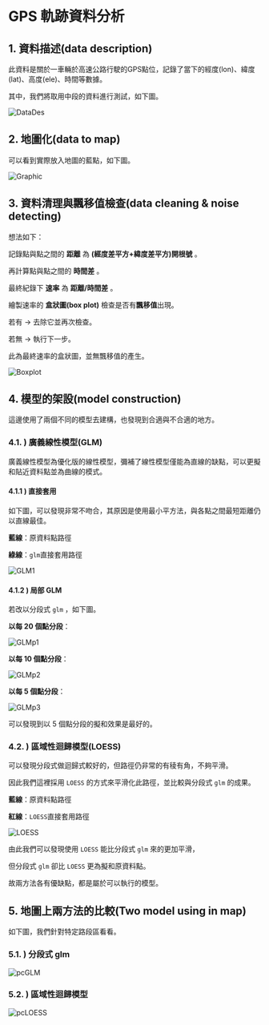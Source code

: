 # GPS 軌跡資料分析

## 1. 資料描述(data description)

此資料是關於一車輛於高速公路行駛的GPS點位，記錄了當下的經度(lon)、緯度(lat)、高度(ele)、時間等數據。

其中，我們將取用中段的資料進行測試，如下圖。

![DataDes](https://i.meee.com.tw/mT7TNBy.png "datades")

## 2. 地圖化(data to map)

可以看到實際放入地圖的藍點，如下圖。

![Graphic](https://i.meee.com.tw/oA6PI3S.png "graphic")

## 3. 資料清理與飄移值檢查(data cleaning & noise detecting)

想法如下：

記錄點與點之間的 **距離** 為 **(經度差平方+緯度差平方)開根號** 。

再計算點與點之間的 **時間差** 。

最終紀錄下 **速率** 為 **距離/時間差** 。

繪製速率的 **盒狀圖(box plot)** 檢查是否有**飄移值**出現。

若有 → 去除它並再次檢查。

若無 → 執行下一步。

此為最終速率的盒狀圖，並無飄移值的產生。

![Boxplot](https://i.meee.com.tw/vVpAMni.png "boxplot")

## 4. 模型的架設(model construction)

這邊使用了兩個不同的模型去建構，也發現到合適與不合適的地方。

### 4.1. ) 廣義線性模型(GLM)

廣義線性模型為優化版的線性模型，彌補了線性模型僅能為直線的缺點，可以更擬和貼近資料點並為曲線的模式。

#### 4.1.1 ) 直接套用

如下圖，可以發現非常不吻合，其原因是使用最小平方法，與各點之間最短距離仍以直線最佳。

**藍線**：原資料點路徑

**綠線**：`glm`直接套用路徑

![GLM1](https://i.meee.com.tw/wKnewt3.png "glm1")

#### 4.1.2 ) 局部 GLM 

若改以分段式 `glm` ，如下圖。

**以每 20 個點分段**：

![GLMp1](https://i.meee.com.tw/Rk5VX1u.png "glmp1")

**以每 10 個點分段**：

![GLMp2](https://i.meee.com.tw/W57VeJh.png "glmp2")

**以每 5 個點分段**：

![GLMp3](https://i.meee.com.tw/fNIdBih.png "glmp3")

可以發現到以 5 個點分段的擬和效果是最好的。

### 4.2. ) 區域性迴歸模型(LOESS)

可以發現分段式做迴歸式較好的，但路徑仍非常的有稜有角，不夠平滑。

因此我們這裡採用 `LOESS` 的方式來平滑化此路徑，並比較與分段式 `glm` 的成果。

**藍線**：原資料點路徑

**紅線**：`LOESS`直接套用路徑

![LOESS](https://i.meee.com.tw/pfwyjdK.png "loess")

由此我們可以發現使用 `LOESS` 能比分段式 `glm` 來的更加平滑，

但分段式 `glm` 卻比 `LOESS` 更為擬和原資料點。

故兩方法各有優缺點，都是屬於可以執行的模型。

## 5. 地圖上兩方法的比較(Two model using in map)

如下圖，我們針對特定路段區看看。

### 5.1. ) 分段式 glm

![pcGLM](https://i.meee.com.tw/dRZTAlT.png "pcglm")

### 5.2. ) 區域性迴歸模型

![pcLOESS](https://i.meee.com.tw/cxjSBfG.png "pcloess")
